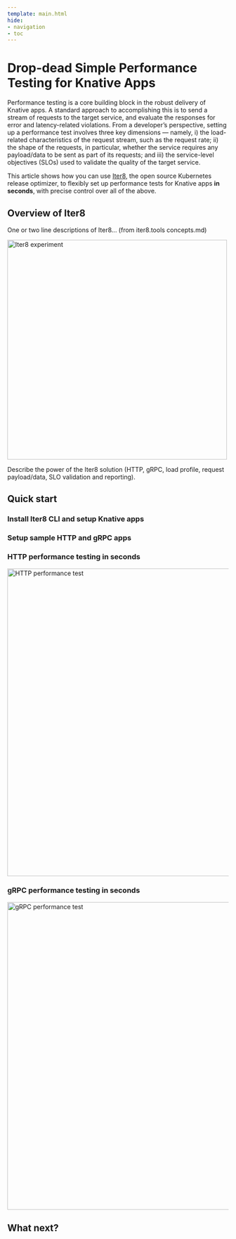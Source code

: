 ```yaml
---
template: main.html
hide:
- navigation
- toc
---
```


# Drop-dead Simple Performance Testing for Knative Apps

Performance testing is a core building block in the robust delivery of Knative apps. A standard approach to accomplishing this is to send a stream of requests to the target service, and evaluate the responses for error and latency-related violations. From a developer’s perspective, setting up a performance test involves three key dimensions — namely, i) the load-related characteristics of the request stream, such as the request rate; ii) the shape of the requests, in particular, whether the service requires any payload/data to be sent as part of its requests; and iii) the service-level objectives (SLOs) used to validate the quality of the target service.

This article shows how you can use [Iter8](https://iter8.tools), the open source Kubernetes release optimizer, to flexibly set up performance tests for Knative apps **in seconds**, with precise control over all of the above.

## Overview of Iter8

One or two line descriptions of Iter8... (from iter8.tools concepts.md)

<img src="https://iter8.tools/0.11/images/iter8-intro-dark.png" alt="Iter8 experiment" width="500"/>

Describe the power of the Iter8 solution (HTTP, gRPC, load profile, request payload/data, SLO validation and reporting).

## Quick start

### Install Iter8 CLI and setup Knative apps

### Setup sample HTTP and gRPC apps

### HTTP performance testing in seconds
<img src="https://iter8.tools/0.11/getting-started/images/http.png" alt="HTTP performance test" width="700"/>

### gRPC performance testing in seconds
<img src="https://iter8.tools/0.11/tutorials/images/grpc.png" alt="gRPC performance test" width="700"/>

## What next?
